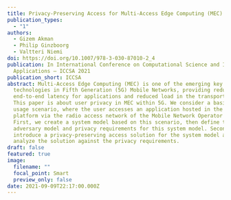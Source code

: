 ```yaml
---
title: Privacy-Preserving Access for Multi-Access Edge Computing (MEC) Applications
publication_types:
  - "1"
authors:
  - Gizem Akman
  - Philip Ginzboorg
  - Valtteri Niemi
doi: https://doi.org/10.1007/978-3-030-87010-2_4
publication: In International Conference on Computational Science and Its
  Applications – ICCSA 2021
publication_short: ICCSA
abstract: Multi-Access Edge Computing (MEC) is one of the emerging key
  technologies in Fifth Generation (5G) Mobile Networks, providing reduced
  end-to-end latency for applications and reduced load in the transport network.
  This paper is about user privacy in MEC within 5G. We consider a basic MEC
  usage scenario, where the user accesses an application hosted in the MEC
  platform via the radio access network of the Mobile Network Operator (MNO).
  First, we create a system model based on this scenario, then define the
  adversary model and privacy requirements for this system model. Second, we
  introduce a privacy-preserving access solution for the system model and
  analyze the solution against the privacy requirements.
draft: false
featured: true
image:
  filename: ""
  focal_point: Smart
  preview_only: false
date: 2021-09-09T22:17:00.000Z
---
```

